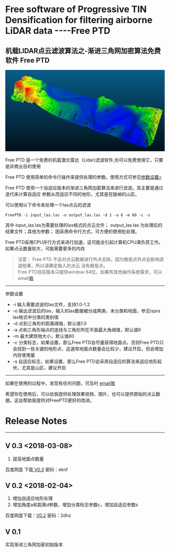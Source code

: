 # Free software of Progressive TIN Densification for filtering airborne LiDAR data ----Free PTD  

## 机载LIDAR点云滤波算法之-渐进三角网加密算法免费软件 Free PTD

<img src="./result1.png" style="width= 100%; height=auto">


Free PTD 是一个免费的机载激光雷达（Lidar)滤波软件,你可以免费使用它，只要是非商业目的使用

Free PTD 使用简单的命令行操作来提供处理的参数。使用方式可参见<a href="#1">参数设置></a>

Free PTD 使用一个自适应版本的渐进三角网加密算法来进行滤波。其主要是通过迭代来计算自适应
参数从而适应不同的地形，尤其是在陡峭的山区。

可以使用以下命令来处理一个las点云的滤波

    FreePTD -i input_las.las -o output_las.las -d 1 -a 6 -m 60 -c -s  

其中 input_las.las为需要处理的las格式的点云文件；
output_las.las 为处理后的结果文件；其他为参数；
因采用命令行方式，可方便的使用批处理。

Free PTD采用CPU并行方式来进行加速，这可能会引起计算机CPU满负荷工作。
如果点云数量较大，可能需要更多的内存


>注意：
Free PTD 不会对点云数据进行外点去除，因为极低点外点会影响滤波结果，所以请确定输入的点云
没有极低点。  
>Free PTD目前版本只提供window 64位，如果有其他操作系统需求，可以email<a href="mailto:371000913@qq.com">我</a>

****
<a name="1"> 参数设置</a>

+ -i 输入需要滤波的las文件，支持1.0-1.2
+  -o 输出滤波后的las，输入的las数据被分成两类，未分类和地面，参见isprs las格式中分类的类别值
+  -d 点到三角形的距离阈值，默认值1.0  
+  -a 点和三角形端点的连线与三角形所在平面最大角阈值，默认值6
+  -m 最大建筑物大小，默认值60
+  -c 分类标志，如果设置，那么Free PTD会尽量获得地面点。否则Free PTD只会找到一些关键的地形点，这通常地面点数量会比较少，建议开启，但会增加内存使用量
+  -s 自适应标志，如果设置，那么Free PTD会采用自适应的算法来适应地形起伏，尤其是山区，建议开启

****

如果在使用的过程中，发现有任何问题，可及时 <a href="mailto:371000913@qq.com">email我</a>

希望你在使用后，可以给我提供处理效果视频、图片，也可以提供原始的点云数据。这会帮助我提供对FreePTD更好的改进。

# Release Notes
---

## V 0.3       <2018-03-08>
1. 提高地面点数量

百度网盘 下载<a href="https://pan.baidu.com/s/1tC4HQoZysds8EsI_VvT9eg"> V0.3</a> 密码：eknf

## V 0.2       <2018-02-04>  
1. 增加自适应地形处理  
2. 增加角度a和距离d参数，增加分类标志参数c，增加自适应参数s

百度网盘下载：<a href="https://pan.baidu.com/s/1ghjHFEj">V0.2</a> 密码：2dhz

## V 0.1  
实现渐进三角网加密初始版本
